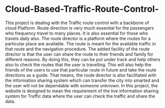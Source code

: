 # Cloud-Based-Traffic-Route-Control-
This project is dealing with the Traffic route control with a backbone of cloud Platform. Route direction is very much essential for the passengers who frequency travel to many places. It is also essential for those who travels daily also. The route director is a platform where the routes for a particular place are available. The route is meant for the available traffic in that route and the navigation procedure. The added facility of the route director is that the user can share the route to their friends and family for different reasons. By doing this, they can be put under track and help others also to check the routes that the user is travelling. This will also help the friends of the users to use that particular route in future and take the route directions as a guide. That means, the route director is also facilitated with the information sharing system which can transfer the city into smarted and the user will not be dependable with someone unknown. In this project, the website is designed to mean the requirement of the live information sharing system for Traffic data where the user can check the traffic and share the data. 
